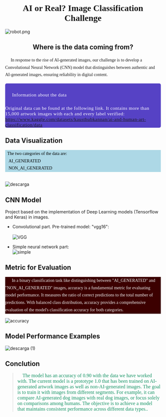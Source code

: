 # <h1 style="font-family:verdana; text-align: center;"> AI or Real? Image Classification Challenge </h1>

![robot.png](https://img.freepik.com/premium-photo/arafed-robot-painting-canvas-messy-room-with-window-generative-ai_927978-24454.jpg?w=1060)

## <h2>  <center> Where is the data coming from?</center> </h2>

<div class="alert alert-block alert-info" style="font-size:14px; font-family:verdana; line-height: 1.7em;">
    📌 &nbsp;In response to the rise of AI-generated images, our challenge is to develop a Convolutional Neural Network (CNN) model that distinguishes between authentic and AI-generated images, ensuring reliability in digital content.
</div>

<div style="color:white;
           display:fill;
           border-radius:5px;
           background-color:#5642C5;
           font-size:110%;
           font-family:Verdana;
           letter-spacing:0.5px">

<p style="padding: 10px;
              color:white;">
    <br>
📍Information about the data
    
Original data can be found at the following link. It contains more than 15,000 artwork images with each and every label verified:
https://www.kaggle.com/datasets/kausthubkannan/ai-and-human-art-classification/data    
</p>
</div>

## Data Visualization

<div class="alert alert-block alert-info" style="font-size:14px; font-family:verdana; line-height: 1.7em; background-color: #add8e6; color: #000000;">
    &nbsp; The two categories of the data are:<br>
    🔴AI_GENERATED<br>
    🔴NON_AI_GENERATED<br>
</div>
    <br>

![descarga](https://github.com/AndresMembrillo/AI_image_recognition/assets/145653361/d22477ee-9cfe-4c46-9786-1bc73e068d96)



## CNN Model

Project based on the implementation of Deep Learning models (Tensorflow and Keras) in images.

- Convolutional part. Pre-trained model: "vgg16":
    <br>  
  ![VGG](https://github.com/AndresMembrillo/AI_image_recognition/assets/145653361/154ed276-edf4-47dd-9a0c-f89b5a7a45c5)
    <br>

- Simple neural network part:
    <br>
![simple](https://github.com/AndresMembrillo/AI_image_recognition/assets/145653361/724a7aa4-18e4-4793-b6cc-a04c7344a4ea)


## Metric for Evaluation

<div class="alert alert-block alert-info" style="font-size:14px; font-family:verdana; line-height: 1.7em; background-color: #3c0000; color: #f4f4f4;">
    📌 &nbsp; 
In a binary classification task like distinguishing between "AI_GENERATED" and "NON_AI_GENERATED" images, accuracy is a fundamental metric for evaluating model performance. It measures the ratio of correct predictions to the total number of predictions. With balanced class distribution, accuracy provides a comprehensive evaluation of the model's classification accuracy for both categories.

</div>

![accuracy](https://github.com/AndresMembrillo/AI_image_recognition/assets/145653361/299841b3-7bd1-4cc1-aaac-ac178a6e5094)

## Model Performance Examples
![descarga (1)](https://github.com/AndresMembrillo/AI_image_recognition/assets/145653361/10a6d7e5-ac38-44ac-b89f-f744f5500ede)


## Conclution
<blockquote><p style="font-size:16px; color:#159364; font-family:verdana;">💬 
The model has an accuracy of 0.90 with the data we have worked with. The current model is a prototype 1.0 that has been trained on AI-generated artwork images as well as non-AI-generated images. The goal is to train it with images from different segments. For example, it can compare AI-generated dog images with real dog images, or focus solely on comparisons among humans. The objective is to achieve a model that maintains consistent performance across different data types..</p></blockquote>
